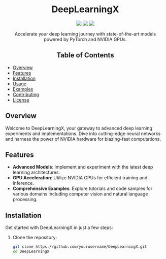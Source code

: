<!-- Title -->
<h1 align="center">DeepLearningX</h1>

<!-- Badges -->
<p align="center">
  <img src="https://img.shields.io/badge/Made%20with-Python-blue?style=for-the-badge&logo=python">
  <img src="https://img.shields.io/badge/Made%20with-PyTorch-red?style=for-the-badge&logo=pytorch">
  <img src="https://img.shields.io/badge/Made%20by-NVIDIA-76B900?style=for-the-badge&logo=nvidia">
</p>

<!-- Description -->
<p align="center">
  Accelerate your deep learning journey with state-of-the-art models powered by PyTorch and NVIDIA GPUs.
</p>

<!-- Table of Contents -->
<h2 align="center">Table of Contents</h2>

- [Overview](#overview)
- [Features](#features)
- [Installation](#installation)
- [Usage](#usage)
- [Examples](#examples)
- [Contributing](#contributing)
- [License](#license)

<!-- Overview -->
## Overview

Welcome to DeepLearningX, your gateway to advanced deep learning experiments and implementations. Dive into cutting-edge neural networks and harness the power of NVIDIA hardware for blazing-fast computations.

<!-- Features -->
## Features

- **Advanced Models**: Implement and experiment with the latest deep learning architectures.
- **GPU Acceleration**: Utilize NVIDIA GPUs for efficient training and inference.
- **Comprehensive Examples**: Explore tutorials and code samples for various domains including computer vision and natural language processing.

<!-- Installation -->
## Installation

Get started with DeepLearningX in just a few steps:

1. Clone the repository:
   ```bash
   git clone https://github.com/yourusername/DeepLearningX.git
   cd DeepLearningX
